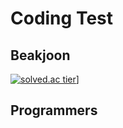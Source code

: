 # Coding Test

## Beakjoon

[![solved.ac tier](http://mazassumnida.wtf/api/generate_badge?boj=kinetic27)](https://solved.ac/hahyuning)]

## Programmers
